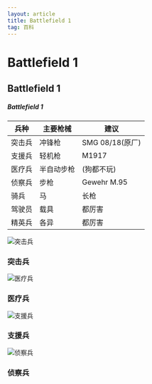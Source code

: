 ```yaml
---
layout: article
title: Battlefield 1
tag: 百科
---
```


# Battlefield 1

## Battlefield 1

##### Battlefield 1

| 兵种   | 主要枪械   | 建议            |
| ------ | ---------- | --------------- |
| 突击兵 | 冲锋枪     | SMG 08/18(原厂) |
| 支援兵 | 轻机枪     | M1917           |
| 医疗兵 | 半自动步枪 | (狗都不玩)      |
| 侦察兵 | 步枪       | Gewehr M.95     |
| 骑兵   | 马         | 长枪            |
| 驾驶员 | 载具       | 都厉害          |
| 精英兵 | 各异       | 都厉害          |

![突击兵](https://iknow-pic.cdn.bcebos.com/78310a55b319ebc4fa2de1d88f26cffc1e17161d?x-bce-process%3Dimage%2Fresize%2Cm_lfit%2Cw_600%2Ch_800%2Climit_1%2Fquality%2Cq_85%2Fformat%2Cf_jpg)

### 突击兵



![医疗兵](https://iknow-pic.cdn.bcebos.com/71cf3bc79f3df8dcc2ce18d0c011728b461028fb?x-bce-process%3Dimage%2Fresize%2Cm_lfit%2Cw_600%2Ch_800%2Climit_1%2Fquality%2Cq_85%2Fformat%2Cf_jpg)

### 医疗兵

![支援兵](https://iknow-pic.cdn.bcebos.com/e4dde71190ef76c67b566c6a9016fdfaae5167ef?x-bce-process%3Dimage%2Fresize%2Cm_lfit%2Cw_600%2Ch_800%2Climit_1%2Fquality%2Cq_85%2Fformat%2Cf_jpg)

### 支援兵

![侦察兵](https://iknow-pic.cdn.bcebos.com/a08b87d6277f9e2f6fae8a491230e924b999f3dc?x-bce-process%3Dimage%2Fresize%2Cm_lfit%2Cw_600%2Ch_800%2Climit_1%2Fquality%2Cq_85%2Fformat%2Cf_jpg)

### 侦察兵

